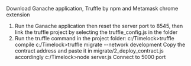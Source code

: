 Download Ganache application, Truffle by npm and Metamask chrome extension
1) Run the Ganache application then reset the server port to 8545, then link the truffle project by selecting the truffle_config.js in the folder
2) Run the truffle command in the project folder:
   c:/Timelock>truffle compile
   c:/Timelock>truffle migrate --network development
   Copy the contract address and paste it in migrate/2_deploy_contract.js accordingly
   c:/Timelock>node server.js
   Connect to 5000 port 
